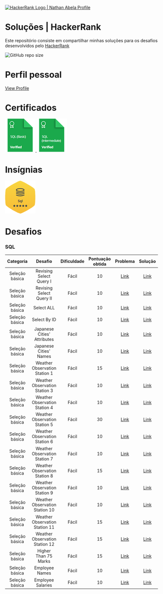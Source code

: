 <p align="left">
    <a href="https://www.hackerrank.com/diegomcs">
        <img alt="HackerRank Logo | Nathan Abela Profile" src="https://hrcdn.net/fcore/assets/brand/typemark_60x200-7435b42d20.svg" >
    </a>

# Soluções | HackerRank

Este repositório consiste em compartilhar minhas soluções para os desafios desenvolvidos pelo <a href="https://www.hackerrank.com"> HackerRank </a>

![GitHub repo size](https://img.shields.io/github/repo-size/diegomcs/HackerRank?label=Tamanho%20do%20reposit%C3%B3rio)

# Perfil pessoal

[View Profile](https://www.hackerrank.com/diegomcs)

# Certificados

<a href="https://www.hackerrank.com/certificates/e131cfe700a6">
    <img src="Certificados/sql_basico.png" alt="SQL (Certificado - SQL básico"/>
</a>
<a href="https://www.hackerrank.com/certificates/bcf939210d0b">
    <img src="Certificados/sql_intermediario.png" alt="Certificado - SQL intermediário"/>
</a>

# Insígnias

![SQL](/Insignias/sql.png)

# Desafios

### SQL

|   Categoria    |            Desafio             | Dificuldade | Pontuação obtida |                                       Problema                                       |                                                 Solução                                                 |
| :------------: | :----------------------------: | :---------: | :--------------: | :----------------------------------------------------------------------------------: | :-----------------------------------------------------------------------------------------------------: |
| Seleção básica |    Revising Select Query I     |    Fácil    |        10        |   [Link](https://www.hackerrank.com/challenges/revising-the-select-query/problem)    |   [Link](https://www.hackerrank.com/challenges/revising-the-select-query/submissions/code/244350597)    |
| Seleção básica |    Revising Select Query II    |    Fácil    |        10        |  [Link](https://www.hackerrank.com/challenges/revising-the-select-query-2/problem)   |  [Link](https://www.hackerrank.com/challenges/revising-the-select-query-2/submissions/code/244350699)   |
| Seleção básica |           Select ALL           |    Fácil    |        10        |         [Link](https://www.hackerrank.com/challenges/select-all-sql/problem)         |         [Link](https://www.hackerrank.com/challenges/select-all-sql/submissions/code/244350814)         |
| Seleção básica |          Select By ID          |    Fácil    |        10        | [Link](https://www.hackerrank.com/challenges/select-by-id/problem?isFullScreen=true) |          [Link](https://www.hackerrank.com/challenges/select-by-id/submissions/code/244350907)          |
| Seleção básica |  Japanese Cities' Attributes   |    Fácil    |        10        |   [Link](https://www.hackerrank.com/challenges/japanese-cities-attributes/problem)   |   [Link](https://www.hackerrank.com/challenges/japanese-cities-attributes/submissions/code/244350975)   |
| Seleção básica |     Japanese Cities' Names     |    Fácil    |        10        |      [Link](https://www.hackerrank.com/challenges/japanese-cities-name/problem)      |      [Link](https://www.hackerrank.com/challenges/japanese-cities-name/submissions/code/244366035)      |
| Seleção básica | Weather Observation Station 1  |    Fácil    |        15        | [Link](https://www.hackerrank.com/challenges/weather-observation-station-1/problem)  | [Link](https://www.hackerrank.com/challenges/weather-observation-station-1/submissions/code/244366147)  |
| Seleção básica | Weather Observation Station 3  |    Fácil    |        10        | [Link](https://www.hackerrank.com/challenges/weather-observation-station-3/problem)  | [Link](https://www.hackerrank.com/challenges/weather-observation-station-3/submissions/code/244367159)  |
| Seleção básica | Weather Observation Station 4  |    Fácil    |        10        | [Link](https://www.hackerrank.com/challenges/weather-observation-station-3/problem)  | [Link](https://www.hackerrank.com/challenges/weather-observation-station-4/submissions/code/244371321)  |
| Seleção básica | Weather Observation Station 5  |    Fácil    |        30        | [Link](https://www.hackerrank.com/challenges/weather-observation-station-5/problem)  | [Link](https://www.hackerrank.com/challenges/weather-observation-station-5/submissions/code/244476513)  |
| Seleção básica | Weather Observation Station 6  |    Fácil    |        10        | [Link](https://www.hackerrank.com/challenges/weather-observation-station-6/problem)  | [Link](https://www.hackerrank.com/challenges/weather-observation-station-6/submissions/code/244483416)  |
| Seleção básica | Weather Observation Station 7  |    Fácil    |        10        | [Link](https://www.hackerrank.com/challenges/weather-observation-station-7/problem)  | [Link](https://www.hackerrank.com/challenges/weather-observation-station-7/submissions/code/244489730)  |
| Seleção básica | Weather Observation Station 8  |    Fácil    |        15        | [Link](https://www.hackerrank.com/challenges/weather-observation-station-8/problem)  | [Link](https://www.hackerrank.com/challenges/weather-observation-station-8/submissions/code/244494232)  |
| Seleção básica | Weather Observation Station 9  |    Fácil    |        10        | [Link](https://www.hackerrank.com/challenges/weather-observation-station-9/problem)  | [Link](https://www.hackerrank.com/challenges/weather-observation-station-9/submissions/code/244489158)  |
| Seleção básica | Weather Observation Station 10 |    Fácil    |        10        | [Link](https://www.hackerrank.com/challenges/weather-observation-station-10/problem) | [Link](https://www.hackerrank.com/challenges/weather-observation-station-10/submissions/code/244494799) |
| Seleção básica | Weather Observation Station 11 |    Fácil    |        15        | [Link](https://www.hackerrank.com/challenges/weather-observation-station-11/problem) | [Link](https://www.hackerrank.com/challenges/weather-observation-station-11/submissions/code/244496467) |
| Seleção básica | Weather Observation Station 12 |    Fácil    |        15        | [Link](https://www.hackerrank.com/challenges/weather-observation-station-12/problem) | [Link](https://www.hackerrank.com/challenges/weather-observation-station-12/submissions/code/244496491) |
| Seleção básica |      Higher Than 75 Marks      |    Fácil    |        15        |       [Link](https://www.hackerrank.com/challenges/more-than-75-marks/problem)       |       [Link](https://www.hackerrank.com/challenges/more-than-75-marks/submissions/code/244605269)       |
| Seleção básica |         Employee Names         |    Fácil    |        10        |       [Link](https://www.hackerrank.com/challenges/name-of-employees/problem)        |       [Link](https://www.hackerrank.com/challenges/name-of-employees/submissions/code/244507634)        |
| Seleção básica |       Employee Salaries        |    Fácil    |        10        |      [Link](https://www.hackerrank.com/challenges/salary-of-employees/problem)       |      [Link](https://www.hackerrank.com/challenges/salary-of-employees/submissions/code/244508466)       |

